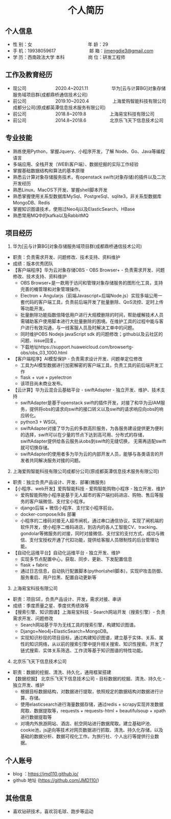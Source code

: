 <center>
     <h1>个人简历</h1>
 </center>

## 个人信息 

* 性 别：女&emsp;&emsp;&emsp;&emsp;&emsp;&emsp;&emsp;&emsp;&emsp;&emsp;&emsp;&emsp;&ensp;年 龄：29  
* 手 机：19938059617&emsp;&emsp;&emsp;&emsp;&emsp;&emsp;&ensp;&emsp;邮 箱：jimengdie3@gmail.com    
* 学 历：西南政法大学 本科 &emsp;&emsp;&emsp;&emsp;&emsp;岗 位：研发工程师

## 工作及教育经历

* 现公司&emsp;&emsp;&emsp;&emsp;&emsp;&emsp;&ensp;2020.4~2021.11&emsp;&emsp;&emsp;&emsp;&emsp; 华为[云与计算BG]对象存储服务域项目群(成都鼎桥通信技术公司)     
* 前公司&emsp;&emsp;&emsp;&emsp;&emsp;&emsp;&ensp;2019.10~2020.4&emsp;&emsp;&emsp;&emsp;&emsp; 上海爱购智能科技有限公司成都分公司(原成都英潭信息技术服务有限公司)      
* 前公司&emsp;&emsp;&emsp;&emsp;&emsp;&emsp;&ensp;2018.8~2019.8&emsp;&emsp;&emsp;&emsp;&emsp; 上海易宝科技有限公司
* 前公司&emsp;&emsp;&emsp;&emsp;&emsp;&emsp;&ensp;2014.8~2018.6&emsp;&emsp;&emsp;&emsp;&emsp; 北京乐飞天下信息技术公司

## 专业技能

* 熟练使用Python，掌握Jquery、小程序开发，了解 Node、Go、Java等编程语言
* 多端应用、全栈开发（WEB\客户端）、数据挖掘的实际工作经验
* 掌握基础数据结构和算法的基本原理
* 熟悉云计算对象存储服务技术，有openstack swift(对象存储)的插件以及二次开发经历
* 熟悉Linux、MacOS下开发、掌握shell脚本开发
* 熟悉掌握使用关系型数据库MySql、PostgreSql、sqlite3，非关系型数据库MongoDB、Redis
* 掌握知识图谱技术，使用过Neo4j以及ElasticSearch、HBase
* 熟悉常用MQ中的kafka以及RabbitMQ

## 项目经历

1. 华为[云与计算BG]对象存储服务域项目群(成都鼎桥通信技术公司)
  - 职责：负责需求开发、问题修改、技术支持、资料维护
  - 成绩：版本优秀团队
  - 【客户端程序】华为云对象存储OBS - OBS Browser+ - 负责需求开发、问题修改、技术支持、资料维护  
     - OBS Browser+是一款用于访问和管理对象存储服务的图形化工具，支持完善的桶管理和对象管理操作。
     -  Electron + Angularjs（前端Javascript+后端Node.js）实现多端公用一套代码的客户端工具，负责前后端开发了批量删除、QoS流控、定时上传等功能开发。
     - 批量删除功能指数倍降低用户进行大规模删除的时间，帮助缓解技术人员需辅助客户使用脚本进行大批量删除的困境。在维护工具的过程中能与客户进行有效沟通，与一线客服人员及时解决工单中的问题。
     - 同时维护OBS Nodejs javaScript sdk 的问题修改；github以及云社区的问题、issue回复。
     - 下载地址https://support.huaweicloud.com/browsertg-obs/obs_03_1000.html
  - 【客户端程序】AI模型保护 - 负责需求设计开发、问题单定位修改
     - 工具为AI模型数据进行加密解密的客户端工具，负责工具的前后端开发工作
     - flask + vue + pyelectron
     - 该项目尚未商业发布。
  - 【云计算】华为云混合云基础平台 - swiftAdapter - 独立开发、维护、技术支持
     - swiftAdapter是基于openstack swift的插件开发，对接了和华为云IAM服务，提供将obs的请求向swift的接口转义以及swift的请求响应向obs的响应转化。
     - python3 + WSGI。
     - swiftAdapter对接了华为云的多款高阶服务，为各服务建设提供更为便利的选择，swift可以在少量的节点下达到高可用、分布式的存储，swiftAdapter提供给各云服务从obs到swift的无缝切换，
         无需再适配swift就可切换存储。
     - swiftAdapter的使用者多为华为云的内部开发人员，能够与各类语言的开发者共同解决服务对接的问题。
2. 上海爱购智能科技有限公司成都分公司(原成都英潭信息技术服务有限公司)      
  - 职责：独立负责产品设计、开发、部署(微服务)
  - 【小程序、web开发】爱购智能科技 - 爱购智能购物小程序 - 独立开发、维护
     - 爱购智能购物小程序是基于无人超市的客户端扫码进店、购物、售后等服务的客户端微信、支付宝小程序。
     - django后端 + 微信小程序、支付宝小程序前台。
     - docker-compose/k8s 部署
     - 小程序的二维码对接无人超市闸机，通过串口通信协议，实现了闸机端的软件开发，使小程序二维码进店，到店内的各人工智能CV、tracking、gondolar等微服务的对接，同时对接微信、支付宝的支付方式，成功与微信、支付宝授权开通了代扣功能，提供给客服人员限制性的后台管理功能。
  - 【自动化运维平台】自动化运维平台 - 独立开发、维护
     - 实现多节点配置中心，获取、同步、更新、下发配置信息
     - flask + fabric
     - 通过日志信息，自动执行配置脚本(python\shell脚本)，实现IP攻击防御、服务重启、用户拉黑、配置自动更新等
    
3. 上海易宝科技有限公司
  - 职责：项目SE，负责产品设计、开发，需求对接、串讲
  - 成绩：季度质量之星、季度优秀绩效等
  - 【搜索引擎、知识图谱】上海易宝科技 - Search网站开发（搜索引擎）- 负责需求开发、问题修改
     - Search网站基于华为无线工具的搜索引擎，构建知识图谱。
     - Django+Neo4j+ElasticSearch+MongoDB。
     - 实现知识秒现的项目目标，通过构建知识图谱，建立基于实体、关系、属性的知识网络，从以前的搜索引擎中提升相关搜索、知识性搜索。开发了链式搜索、实体关系筛选、工作流等基于知识图谱的特性功能。

4. 北京乐飞天下信息技术公司
  -  职责：数据的挖掘、清洗、持久化，通用框架搭建
  - 【数据挖掘】 北京乐飞天下信息技术公司 - 目标数据的挖掘、清洗、持久化 - 独立开发、维护
     - 根据目标数据结构，对数据进行提取，依照规定的数据结构对数据进行计算、存储。
     - 使用elasticsearch进行海量数据存储，通过redis + scrapy实现并发数据爬取、数据提取等，requests + requests-html + beautifulsoup + xpath进行数据提取等
     - 对境内外旅游网站、酒店、航空网站进行数据爬取。建立基础IP池、cookie池，js逆向等技术对网页数据进行抓取、清洗、持久化存储，以及基础的数据分析、数据可视化工作。为旅行社、个人出行等提供行业数据。

## 个人账号 
* blog ：https://jmd110.github.io/
* github 地址 (https://github.com/JMD110/)

## 其他信息 
* 喜欢钻研技术，喜欢羽毛球、跑步等运动
